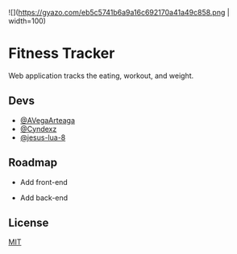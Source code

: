 
![](https://gyazo.com/eb5c5741b6a9a16c692170a41a49c858.png | width=100)


# Fitness Tracker

Web application tracks the eating, workout, and weight.  




## Devs

- [@AVegaArteaga](https://github.com/AVegaArteaga)
- [@Cyndexz](https://github.com/Cyndexz)
- [@jesus-lua-8](https://github.com/jesus-lua-8)

## Roadmap

- Add front-end 
 

- Add back-end 


## License

[MIT](https://choosealicense.com/licenses/mit/)

